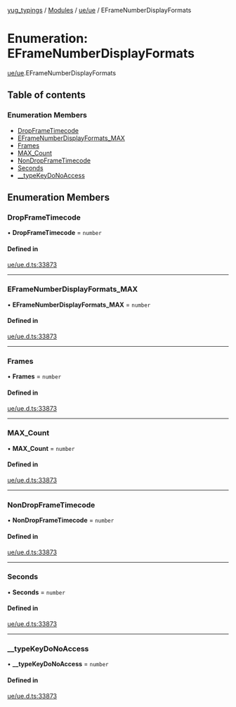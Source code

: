 [yug_typings](../README.md) / [Modules](../modules.md) / [ue/ue](../modules/ue_ue.md) / EFrameNumberDisplayFormats

# Enumeration: EFrameNumberDisplayFormats

[ue/ue](../modules/ue_ue.md).EFrameNumberDisplayFormats

## Table of contents

### Enumeration Members

- [DropFrameTimecode](ue_ue.EFrameNumberDisplayFormats.md#dropframetimecode)
- [EFrameNumberDisplayFormats\_MAX](ue_ue.EFrameNumberDisplayFormats.md#eframenumberdisplayformats_max)
- [Frames](ue_ue.EFrameNumberDisplayFormats.md#frames)
- [MAX\_Count](ue_ue.EFrameNumberDisplayFormats.md#max_count)
- [NonDropFrameTimecode](ue_ue.EFrameNumberDisplayFormats.md#nondropframetimecode)
- [Seconds](ue_ue.EFrameNumberDisplayFormats.md#seconds)
- [\_\_typeKeyDoNoAccess](ue_ue.EFrameNumberDisplayFormats.md#__typekeydonoaccess)

## Enumeration Members

### DropFrameTimecode

• **DropFrameTimecode** = `number`

#### Defined in

[ue/ue.d.ts:33873](https://github.com/YugMetaverse/yug_typings/blob/25cad34/ue/ue.d.ts#L33873)

___

### EFrameNumberDisplayFormats\_MAX

• **EFrameNumberDisplayFormats\_MAX** = `number`

#### Defined in

[ue/ue.d.ts:33873](https://github.com/YugMetaverse/yug_typings/blob/25cad34/ue/ue.d.ts#L33873)

___

### Frames

• **Frames** = `number`

#### Defined in

[ue/ue.d.ts:33873](https://github.com/YugMetaverse/yug_typings/blob/25cad34/ue/ue.d.ts#L33873)

___

### MAX\_Count

• **MAX\_Count** = `number`

#### Defined in

[ue/ue.d.ts:33873](https://github.com/YugMetaverse/yug_typings/blob/25cad34/ue/ue.d.ts#L33873)

___

### NonDropFrameTimecode

• **NonDropFrameTimecode** = `number`

#### Defined in

[ue/ue.d.ts:33873](https://github.com/YugMetaverse/yug_typings/blob/25cad34/ue/ue.d.ts#L33873)

___

### Seconds

• **Seconds** = `number`

#### Defined in

[ue/ue.d.ts:33873](https://github.com/YugMetaverse/yug_typings/blob/25cad34/ue/ue.d.ts#L33873)

___

### \_\_typeKeyDoNoAccess

• **\_\_typeKeyDoNoAccess** = `number`

#### Defined in

[ue/ue.d.ts:33873](https://github.com/YugMetaverse/yug_typings/blob/25cad34/ue/ue.d.ts#L33873)
